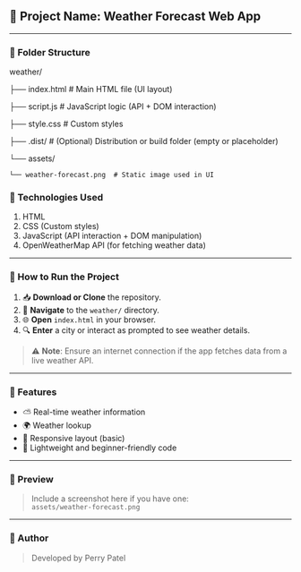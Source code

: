 ## 📁 Project Name: Weather Forecast Web App

---

### 📂 Folder Structure

weather/


├── index.html              # Main HTML file (UI layout)


├── script.js               # JavaScript logic (API + DOM interaction)


├── style.css               # Custom styles


├── .dist/                  # (Optional) Distribution or build folder (empty or placeholder)


└── assets/

    
    └── weather-forecast.png  # Static image used in UI

### 🧰 Technologies Used

1. HTML
2. CSS (Custom styles)
3. JavaScript (API interaction + DOM manipulation)
4. OpenWeatherMap API (for fetching weather data)

---

### 🚀 How to Run the Project

1. 📥 **Download or Clone** the repository.
2. 📂 **Navigate** to the `weather/` directory.
3. 🌐 **Open** `index.html` in your browser.
4. 🔍 **Enter** a city or interact as prompted to see weather details.

> ⚠️ **Note**: Ensure an internet connection if the app fetches data from a live weather API.

---

### 🧩 Features

- ⛅ Real-time weather information
- 🌍 Weather lookup
- 📱 Responsive layout (basic)
- 🎯 Lightweight and beginner-friendly code

---

### 📸 Preview

> Include a screenshot here if you have one:  
> `assets/weather-forecast.png`

---


### 🙌 Author

> Developed by Perry Patel  


